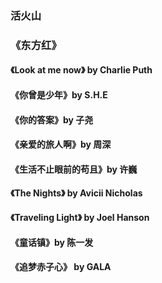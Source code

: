 <!-- @format -->

### 活火山

### 《东方红》

#### 《Look at me now》 by Charlie Puth

#### 《你曾是少年》by S.H.E

#### 《你的答案》by 子尧

#### 《亲爱的旅人啊》by 周深

#### 《生活不止眼前的苟且》by 许巍

#### 《The Nights》 by Avicii Nicholas

#### 《Traveling Light》 by Joel Hanson

#### 《童话镇》by 陈一发

#### 《追梦赤子心》 by GALA
